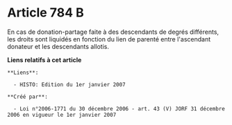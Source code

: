 # Article 784 B

En cas de donation-partage faite à des descendants de degrés différents, les droits sont liquidés en fonction du lien de
parenté entre l'ascendant donateur et les descendants allotis.

**Liens relatifs à cet article**

	**Liens**:

	  - HISTO: Edition du 1er janvier 2007

	**Créé par**:

	  - Loi n°2006-1771 du 30 décembre 2006 - art. 43 (V) JORF 31 décembre 2006 en vigueur le 1er janvier 2007
